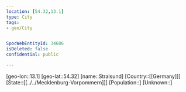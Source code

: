 ```yaml
---
location: [54.32,13.1]
type: City
tags:
- geo/City


SpocWebEntityId: 34606
isDeleted: false
confidential: public

---
```

[geo-lon::13.1]
[geo-lat::54.32]
[name::Stralsund]
[Country::[[Germany]]]
[State::[[../../Mecklenburg-Vorpommern]]]
[Population::]
[Unknown::]


